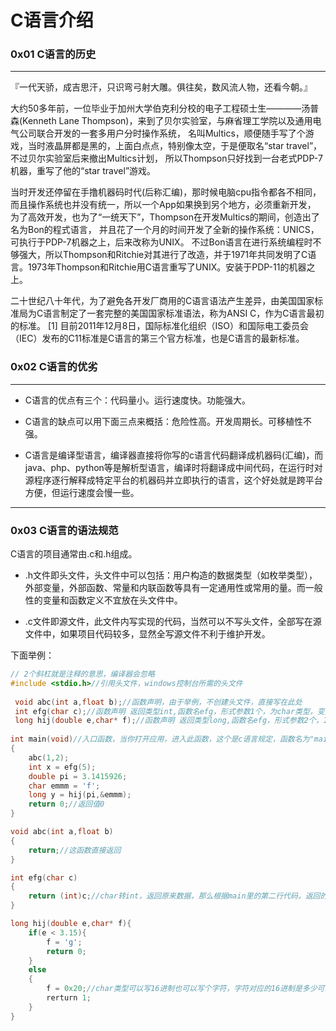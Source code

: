 # C语言介绍

### 0x01 C语言的历史
---
『一代天骄，成吉思汗，只识弯弓射大雕。俱往矣，数风流人物，还看今朝。』

大约50多年前，一位毕业于加州大学伯克利分校的电子工程硕士生————汤普森(Kenneth Lane Thompson)，来到了贝尔实验室，与麻省理工学院以及通用电气公司联合开发的一套多用户分时操作系统，
名叫Multics，顺便随手写了个游戏，当时液晶屏都是黑的，上面白点点，特别像太空，于是便取名“star travel”，不过贝尔实验室后来撤出Multics计划，
所以Thompson只好找到一台老式PDP-7机器，重写了他的“star travel”游戏。

当时开发还停留在手撸机器码时代(后称汇编)，那时候电脑cpu指令都各不相同，而且操作系统也并没有统一，所以一个App如果换到另个地方，必须重新开发，
为了高效开发，也为了“一统天下”，Thompson在开发Multics的期间，创造出了名为Bon的程式语言，
并且花了一个月的时间开发了全新的操作系统：UNICS，可执行于PDP-7机器之上，后来改称为UNIX。
不过Bon语言在进行系统编程时不够强大，所以Thompson和Ritchie对其进行了改造，并于1971年共同发明了C语言。1973年Thompson和Ritchie用C语言重写了UNIX。安装于PDP-11的机器之上。

二十世纪八十年代，为了避免各开发厂商用的C语言语法产生差异，由美国国家标准局为C语言制定了一套完整的美国国家标准语法，称为ANSI C，作为C语言最初的标准。 [1]  目前2011年12月8日，国际标准化组织（ISO）和国际电工委员会（IEC）发布的C11标准是C语言的第三个官方标准，也是C语言的最新标准。

### 0x02 C语言的优劣
---
- C语言的优点有三个：代码量小。运行速度快。功能强大。

- C语言的缺点可以用下面三点来概括：危险性高。开发周期长。可移植性不强。

- C语言是编译型语言，编译器直接将你写的c语言代码翻译成机器码(汇编)，而java、php、python等是解析型语言，编译时将翻译成中间代码，在运行时对源程序逐行解释成特定平台的机器码并立即执行的语言，这个好处就是跨平台方便，但运行速度会慢一些。

---

### 0x03 C语言的语法规范
C语言的项目通常由.c和.h组成。
- .h文件即头文件，头文件中可以包括：用户构造的数据类型（如枚举类型），外部变量，外部函数、常量和内联函数等具有一定通用性或常用的量。而一般性的变量和函数定义不宜放在头文件中。

- .c文件即源文件，此文件内写实现的代码，当然可以不写头文件，全部写在源文件中，如果项目代码较多，显然全写源文件不利于维护开发。

下面举例：
```c
// 2个斜杠就是注释的意思，编译器会忽略
#include <stdio.h>//引用头文件，windows控制台所需的头文件
 
 void abc(int a,float b);//函数声明，由于举例，不创建头文件，直接写在此处
 int efg(char c);//函数声明 返回类型int,函数名efg，形式参数1个，为char类型，变量名为c
 long hij(double e,char* f);//函数声明 返回类型long,函数名efg，形式参数2个，1、double类型，2、char指针类型
 
int main(void)//入口函数，当你打开应用，进入此函数，这个是c语言规定，函数名为"main"
{
	abc(1,2);
	int x = efg(5);
	double pi = 3.1415926;
	char emmm = 'f';
	long y = hij(pi,&emmm);
    return 0;//返回值0
}

void abc(int a,float b)
{
	return;//这函数直接返回
}

int efg(char c)
{
	return (int)c;//char转int，返回原来数据，那么根据main里的第二行代码，返回的就是5 (0x05)
}

long hij(double e,char* f){
	if(e < 3.15){
		f = 'g';
		return 0;
	}
	else
	{
		f = 0x20;//char类型可以写16进制也可以写个字符，字符对应的16进制是多少可查编码表
		rerturn 1;
	}
}

```


